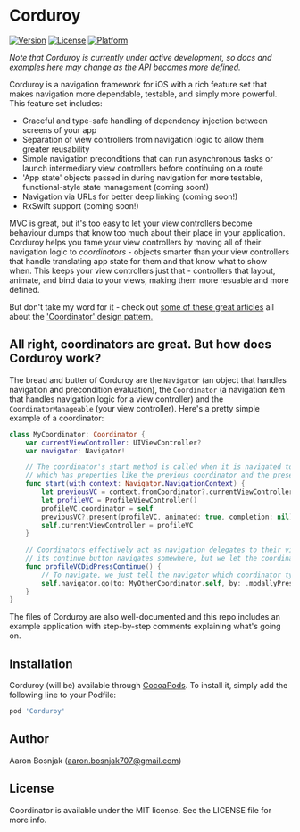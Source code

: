 # Corduroy

[![Version](https://img.shields.io/cocoapods/v/Coordinator.svg?style=flat)](http://cocoapods.org/pods/Corduroy)
[![License](https://img.shields.io/cocoapods/l/Coordinator.svg?style=flat)](http://cocoapods.org/pods/Corduroy)
[![Platform](https://img.shields.io/cocoapods/p/Coordinator.svg?style=flat)](http://cocoapods.org/pods/Corduroy)

*Note that Corduroy is currently under active development, so docs and examples here may change as the API becomes more defined.*

Corduroy is a navigation framework for iOS with a rich feature set that makes navigation more dependable, testable, and simply more powerful. This feature set includes:
- Graceful and type-safe handling of dependency injection between screens of your app
- Separation of view controllers from navigation logic to allow them greater reusability
- Simple navigation preconditions that can run asynchronous tasks or launch intermediary view controllers before continuing on a route
- 'App state' objects passed in during navigation for more testable, functional-style state management (coming soon!)
- Navigation via URLs for better deep linking (coming soon!)
- RxSwift support (coming soon!)

MVC is great, but it's too easy to let your view controllers become behaviour dumps that know too much about their place in your application. Corduroy helps you tame your view controllers by moving all of their navigation logic to *coordinators* - objects smarter than your view controllers that handle translating app state for them and that know what to show when. This keeps your view controllers just that - controllers that layout, animate, and bind data to your views, making them more resuable and more defined.

But don't take my word for it - check out [some of these great articles](https://will.townsend.io/2016/an-ios-coordinator-pattern) all about the ['Coordinator' design pattern.](http://khanlou.com/2015/10/coordinators-redux/)

## All right, coordinators are great. But how does Corduroy work?

The bread and butter of Corduroy are the `Navigator` (an object that handles navigation and precondition evaluation), the `Coordinator` (a navigation item that handles navigation logic for a view controller) and the `CoordinatorManageable` (your view controller). Here's a pretty simple example of a coordinator:

```swift
class MyCoordinator: Coordinator {
    var currentViewController: UIViewController?
    var navigator: Navigator!

    // The coordinator's start method is called when it is navigated to. It is passed a 'navigation context' object,
    // which has properties like the previous coordinator and the presentation method, among other things.
    func start(with context: Navigator.NavigationContext) {
        let previousVC = context.fromCoordinator?.currentViewController
        let profileVC = ProfileViewController()
        profileVC.coordinator = self
        previousVC?.present(profileVC, animated: true, completion: nil)
        self.currentViewController = profileVC
    }
    
    // Coordinators effectively act as navigation delegates to their view controllers - here, the profile VC knows that
    // its continue button navigates somewhere, but we let the coordinator decide where.
    func profileVCDidPressContinue() {
        // To navigate, we just tell the navigator which coordinator type to go to and by what method.
        self.navigator.go(to: MyOtherCoordinator.self, by: .modallyPresenting)
    }
}
```

The files of Corduroy are also well-documented and this repo includes an example application with step-by-step comments explaining what's going on.

## Installation

Corduroy (will be) available through [CocoaPods](http://cocoapods.org). To install
it, simply add the following line to your Podfile:

```ruby
pod 'Corduroy'
```

## Author

Aaron Bosnjak (aaron.bosnjak707@gmail.com)

## License

Coordinator is available under the MIT license. See the LICENSE file for more info.

